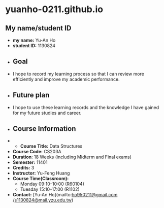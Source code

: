 # yuanho-0211.github.io
## My name/student ID
- **my name:** Yu-An Ho
- **student ID:** 1130824
- ## Goal
- I hope to record my learning process so that I can review more efficiently and improve my academic performance.
- ## Future plan
- I hope to use these learning records and the knowledge I have gained for my future studies and career.
- ## Course Information
- - **Course Title:** Data Structures  
- **Course Code:** CS203A
- **Duration**: 18 Weeks (including Midterm and Final exams)  
- **Semester:** 11401  
- **Credits:** 3  
- **Instructor:** Yu-Feng Huang  
- **Course Time(Classroom):** 
    - Monday 09:10–10:00 (R60104)
    - Tuesday 15:10–17:00 (R1102)
- **Contact:** [Yu-An Ho](mailto:ho950211@gmail.com /s1130824@mail.yzu.edu.tw)  
